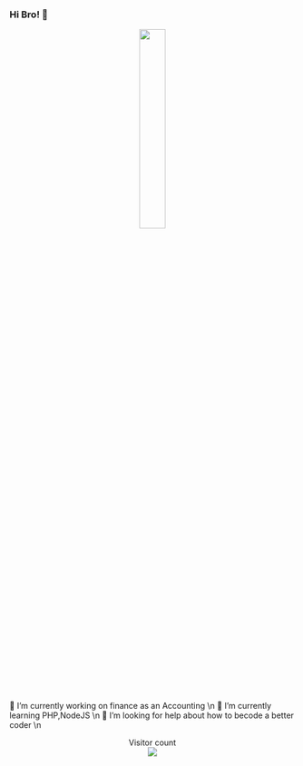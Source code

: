 ### Hi Bro! 👋

<p align="center">
  <img src="https://cdn.jsdelivr.net/gh/jasonkayzk/jasonkayzk@master/hello-world.gif" width="30%">
</p>

🔭 I’m currently working on finance as an Accounting \n
🌱 I’m currently learning PHP,NodeJS  \n
🤔 I’m looking for help about how to becode a better coder \n



<p align="center"> 
  Visitor count<br>
  <img src="https://profile-counter.glitch.me/jasonkayzk/count.svg" />
</p>
